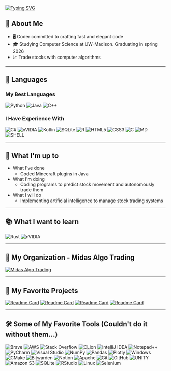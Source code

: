 [![Typing SVG](https://readme-typing-svg.demolab.com?font=Fira+Code&size=100&duration=2500&color=2990BD&center=true&vCenter=true&multiline=true&random=false&width=1928&height=384&lines=Hello%F0%9F%91%8B+I'm+Erik;Welcome+to+my+README.md)](https://git.io/typing-svg)

## :book: About Me
* 🖥 Coder committed to crafting fast and elegant code
* 🎓 Studying Computer Science at UW-Madison. Graduating in spring 2026
* 📈 Trade stocks with computer algorithms

---

## :scroll: Languages

### My Best Languages
![Python](https://img.shields.io/badge/Python-3776AB?style=for-the-badge&logo=python&logoColor=white)
![Java](https://img.shields.io/badge/Java-ED8B00?style=for-the-badge&logo=openjdk&logoColor=white)
![C++](https://img.shields.io/badge/C%2B%2B-00599C?style=for-the-badge&logo=c%2B%2B&logoColor=white)

### I Have Experience With
![C#](https://img.shields.io/badge/C%23-239120?style=for-the-badge&logo=c-sharp&logoColor=white)
![nVIDIA](https://img.shields.io/badge/cuda-000000.svg?style=for-the-badge&logo=nVIDIA&logoColor=green)
![Kotlin](https://img.shields.io/badge/kotlin-%237F52FF.svg?style=for-the-badge&logo=kotlin&logoColor=white)
![SQLite](https://img.shields.io/badge/sqlite-%2307405e.svg?style=for-the-badge&logo=sqlite&logoColor=white)
![R](https://img.shields.io/badge/r-%23276DC3.svg?style=for-the-badge&logo=r&logoColor=white)
![HTML5](https://img.shields.io/badge/HTML5-E34F26?style=for-the-badge&logo=html5&logoColor=white)
![CSS3](https://img.shields.io/badge/CSS3-1572B6?style=for-the-badge&logo=css3&logoColor=white)
![C](https://img.shields.io/badge/C-00599C?style=for-the-badge&logo=c&logoColor=white)
![MD](https://img.shields.io/badge/Markdown-000000?style=for-the-badge&logo=markdown&logoColor=white)
![SHELL](https://img.shields.io/badge/Shell_Script-121011?style=for-the-badge&logo=gnu-bash&logoColor=white)

---

## :pushpin: What I'm up to  
- What I've done
  - Coded Minecraft plugins in Java
- What I'm doing
  - Coding programs to predict stock movement and autonomously trade them
- What I will do
    - Implementing artificial intelligence to manage stock trading systems

---

## :books: What I want to learn
![Rust](https://img.shields.io/badge/rust-%23000000.svg?style=for-the-badge&logo=rust&logoColor=white)
![nVIDIA](https://img.shields.io/badge/cuda-000000.svg?style=for-the-badge&logo=nVIDIA&logoColor=green)

---
## :ledger: My Organization - Midas Algo Trading
[![Midas Algo Trading](https://github.com/Jenovesan/Jenovesan/assets/67431462/9e4bcc73-e229-404e-9084-d6dc3d16e2f8)](https://github.com/Midas-Algo-Trading)

---

## :open_file_folder: My Favorite Projects

[![Readme Card](https://github-readme-stats.vercel.app/api/pin/?username=jenovesan&repo=guilds&theme=onedark)](https://github.com/Jenovesan/Guilds)
[![Readme Card](https://github-readme-stats.vercel.app/api/pin/?username=jenovesan&repo=datetime&theme=onedark)](https://github.com/Midas-Algo-Trading/datetime)
[![Readme Card](https://github-readme-stats.vercel.app/api/pin/?username=jenovesan&repo=midas-python-public&theme=onedark)](https://github.com/Midas-Algo-Trading/midas-python-public)
[![Readme Card](https://github-readme-stats.vercel.app/api/pin/?username=jenovesan&repo=midas-public&theme=onedark)](https://github.com/Midas-Algo-Trading/midas-public)

--- 
## :hammer_and_wrench: Some of My Favorite Tools (Couldn't do it without them...)
![Brave](https://img.shields.io/badge/Brave-FB542B?style=for-the-badge&logo=Brave&logoColor=white)
![AWS](https://img.shields.io/badge/Amazon_AWS-232F3E?style=for-the-badge&logo=amazon-aws&logoColor=white)
![Stack Overflow](https://img.shields.io/badge/-Stackoverflow-FE7A16?style=for-the-badge&logo=stack-overflow&logoColor=white)
![CLion](https://img.shields.io/badge/CLion-black?style=for-the-badge&logo=clion&logoColor=white)
![IntelliJ IDEA](https://img.shields.io/badge/IntelliJIDEA-000000.svg?style=for-the-badge&logo=intellij-idea&logoColor=white)
![Notepad++](https://img.shields.io/badge/Notepad++-90E59A.svg?style=for-the-badge&logo=notepad%2b%2b&logoColor=black)
![PyCharm](https://img.shields.io/badge/pycharm-143?style=for-the-badge&logo=pycharm&logoColor=black&color=black&labelColor=green)
![Visual Studio](https://img.shields.io/badge/Visual%20Studio-5C2D91.svg?style=for-the-badge&logo=visual-studio&logoColor=white)
![NumPy](https://img.shields.io/badge/numpy-%23013243.svg?style=for-the-badge&logo=numpy&logoColor=white)
![Pandas](https://img.shields.io/badge/pandas-%23150458.svg?style=for-the-badge&logo=pandas&logoColor=white)
![Plotly](https://img.shields.io/badge/Plotly-%233F4F75.svg?style=for-the-badge&logo=plotly&logoColor=white)
![Windows](https://img.shields.io/badge/Windows-0078D6?style=for-the-badge&logo=windows&logoColor=white)
![CMake](https://img.shields.io/badge/CMake-%23008FBA.svg?style=for-the-badge&logo=cmake&logoColor=white)
![Bitwarden](https://img.shields.io/badge/bitwarden-%23175DDC.svg?style=for-the-badge&logo=bitwarden&logoColor=white)
![Notion](https://img.shields.io/badge/Notion-%23000000.svg?style=for-the-badge&logo=notion&logoColor=white)
![Apache](https://img.shields.io/badge/apache-%23D42029.svg?style=for-the-badge&logo=apache&logoColor=white)
![Git](https://img.shields.io/badge/git-%23F05033.svg?style=for-the-badge&logo=git&logoColor=white)
![GitHub](https://img.shields.io/badge/github-%23121011.svg?style=for-the-badge&logo=github&logoColor=white)
![UNITY](https://img.shields.io/badge/Unity-100000?style=for-the-badge&logo=unity&logoColor=white)
![Amazon S3](https://img.shields.io/badge/Amazon%20S3-FF9900?style=for-the-badge&logo=amazons3&logoColor=white)
![SQLite](https://img.shields.io/badge/sqlite-%2307405e.svg?style=for-the-badge&logo=sqlite&logoColor=white)
![RStudio](https://img.shields.io/badge/RStudio-4285F4?style=for-the-badge&logo=rstudio&logoColor=white)
![Linux](https://img.shields.io/badge/Linux-FCC624?style=for-the-badge&logo=linux&logoColor=black)
![Selenium](https://img.shields.io/badge/-selenium-%43B02A?style=for-the-badge&logo=selenium&logoColor=white)
